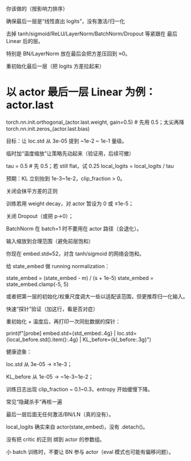 你该做的（按影响力排序）

确保最后一层是“线性直出 logits”，没有激活/归一化

去掉 tanh/sigmoid/ReLU/LayerNorm/BatchNorm/Dropout 等紧跟在 最后 Linear 后的层。

特别是 BN/LayerNorm 放在最后会把方差压回到 ≈0。

重初始化最后一层（把 logits 方差拉起来）

# 以 actor 最后一层 Linear 为例：actor.last
torch.nn.init.orthogonal_(actor.last.weight, gain=0.5)  # 先用 0.5；太尖再降
torch.nn.init.zeros_(actor.last.bias)


目标：让 loc.std 从 3e-05 提到 ~1e-2 ~ 1e-1 量级。

临时加“温度缩放”让策略先动起来（验证用，后续可撤）

tau = 0.5   # 先 0.5；若 still flat，试 0.25
local_logits = local_logits / tau


预期：KL 立刻抬到 1e-3~1e-2，clip_fraction > 0。

关闭会抹平方差的正则

训练若用 weight decay，对 actor 暂设为 0 或 ≤1e-5；

关闭 Dropout（或把 p→0）；

BatchNorm 在 batch=1 时不要用在 actor 路径（会退化）。

输入缩放到合理范围（避免前层饱和）

你现在 embed.std≈52，对含 tanh/sigmoid 的网络会饱和。

给 state_embed 做 running normalization：

state_embed = (state_embed - m) / (s + 1e-5)
state_embed = state_embed.clamp(-5, 5)


或者把第一层的初始化/权重尺度调大一些以适配该范围，但更推荐归一化输入。

快速“探针”验证（加这行，看是否对症）

重初始化 + 温度后，再打印一次同批数据的探针：

print(f"[probe] embed.std={std_embed:.4g} | loc.std={local_before.std().item():.4g} | KL_before={kl_before:.3g}")


健康迹象：

loc.std 从 3e-05 → ≥1e-3；

KL_before 从 1e-05 → ~1e-3~1e-2；

训练日志出现 clip_fraction ~ 0.1~0.3，entropy 开始缓慢下降。

常见“隐藏杀手”再核一遍

最后一层后面无任何激活/BN/LN（真的没有）。

local_logits 确实来自 actor(state_embed)，没有 .detach()。

没有把 critic 的正则 绑到 actor 的参数组。

小 batch 训练时，不要让 BN 参与 actor（eval 模式也可能有偏移问题）。